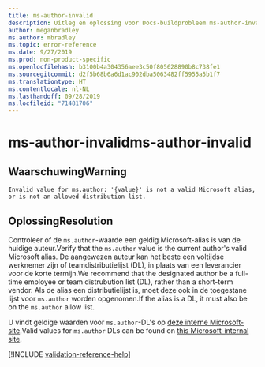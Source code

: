 ```yaml
---
title: ms-author-invalid
description: Uitleg en oplossing voor Docs-buildprobleem ms-author-invalid
author: meganbradley
ms.author: mbradley
ms.topic: error-reference
ms.date: 9/27/2019
ms.prod: non-product-specific
ms.openlocfilehash: b3100b4a304356aee3c50f805628890b8c738fe1
ms.sourcegitcommit: d2f5b68b6a6d1ac902dba5063482ff5955a5b1f7
ms.translationtype: HT
ms.contentlocale: nl-NL
ms.lasthandoff: 09/28/2019
ms.locfileid: "71481706"
---
```

# <a name="ms-author-invalid"></a><span data-ttu-id="8ea6c-103">ms-author-invalid</span><span class="sxs-lookup"><span data-stu-id="8ea6c-103">ms-author-invalid</span></span>

## <a name="warning"></a><span data-ttu-id="8ea6c-104">Waarschuwing</span><span class="sxs-lookup"><span data-stu-id="8ea6c-104">Warning</span></span>

`Invalid value for ms.author: '{value}' is not a valid Microsoft alias, or is not an allowed distribution list.`

## <a name="resolution"></a><span data-ttu-id="8ea6c-105">Oplossing</span><span class="sxs-lookup"><span data-stu-id="8ea6c-105">Resolution</span></span>

<span data-ttu-id="8ea6c-106">Controleer of de `ms.author`-waarde een geldig Microsoft-alias is van de huidige auteur.</span><span class="sxs-lookup"><span data-stu-id="8ea6c-106">Verify that the `ms.author` value is the current author's valid Microsoft alias.</span></span> <span data-ttu-id="8ea6c-107">De aangewezen auteur kan het beste een voltijdse werknemer zijn of teamdistributielijst (DL), in plaats van een leverancier voor de korte termijn.</span><span class="sxs-lookup"><span data-stu-id="8ea6c-107">We recommend that the designated author be a full-time employee or team distrubution list (DL), rather than a short-term vendor.</span></span> <span data-ttu-id="8ea6c-108">Als de alias een distributielijst is, moet deze ook in de toegestane lijst voor `ms.author` worden opgenomen.</span><span class="sxs-lookup"><span data-stu-id="8ea6c-108">If the alias is a DL, it must also be on the `ms.author` allow list.</span></span>

<span data-ttu-id="8ea6c-109">U vindt geldige waarden voor `ms.author`-DL's op [deze interne Microsoft-site](https://docsmetadatatool.azurewebsites.net/allowlists).</span><span class="sxs-lookup"><span data-stu-id="8ea6c-109">Valid values for `ms.author` DLs can be found on [this Microsoft-internal site](https://docsmetadatatool.azurewebsites.net/allowlists).</span></span>

<!--make sure to add this file to your includes folder and verify the path-->
[!INCLUDE [validation-reference-help](includes/validation-reference-help.md)]
